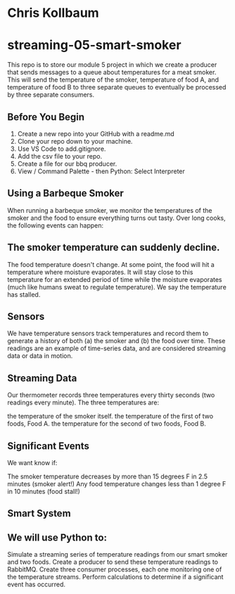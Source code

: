# Chris Kollbaum

# streaming-05-smart-smoker

This repo is to store our module 5 project in which we create a producer that sends messages to a queue about temperatures for a meat smoker.  This will send the temperature of the smoker, temperature of food A, and temperature of food B to three separate queues to eventually be processed by three separate consumers.    

## Before You Begin

1. Create a new repo into your GitHub with a readme.md
1. Clone your repo down to your machine.
1. Use VS Code to add.gitignore.
1. Add the csv file to your repo.
1. Create a file for our bbq producer.
1. View / Command Palette - then Python: Select Interpreter

## Using a Barbeque Smoker
When running a barbeque smoker, we monitor the temperatures of the smoker and the food to ensure everything turns out tasty. Over long cooks, the following events can happen:

## The smoker temperature can suddenly decline.
The food temperature doesn't change. At some point, the food will hit a temperature where moisture evaporates. It will stay close to this temperature for an extended period of time while the moisture evaporates (much like humans sweat to regulate temperature). We say the temperature has stalled.
 

## Sensors
We have temperature sensors track temperatures and record them to generate a history of both (a) the smoker and (b) the food over time. These readings are an example of time-series data, and are considered streaming data or data in motion.

 

## Streaming Data
Our thermometer records three temperatures every thirty seconds (two readings every minute). The three temperatures are:

the temperature of the smoker itself.
the temperature of the first of two foods, Food A.
the temperature for the second of two foods, Food B.
 

## Significant Events
We want know if:

The smoker temperature decreases by more than 15 degrees F in 2.5 minutes (smoker alert!)
Any food temperature changes less than 1 degree F in 10 minutes (food stall!)
 

## Smart System
## We will use Python to:

Simulate a streaming series of temperature readings from our smart smoker and two foods.
Create a producer to send these temperature readings to RabbitMQ.
Create three consumer processes, each one monitoring one of the temperature streams. 
Perform calculations to determine if a significant event has occurred.
 





